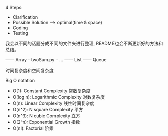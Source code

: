 4 Steps:

* Clarification
* Possible Solution --> optimal(time & space)
* Coding
* Testing

我会以不同的话题分成不同的文件夹进行整理, README也会不断更新好的方法和总结。

—— Array
    - twoSum.py
        - ...
—— List
—— Queue

时间复杂度和空间复杂度



Big O notation

* O(1): Constant Complexity 常数复杂度
* O(log n): Logarithmic Complexity 对数复杂度
* O(n): Linear Complexity 线性时间复杂度
* O(n^2): N square Complexity 平方
* O(n^3): N cubic Complexity 立方
* O(2^n): Exponential Growth 指数
* O(n!): Factorial 阶乘



